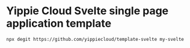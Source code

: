 # Yippie Cloud Svelte single page application template

`npx degit https://github.com/yippiecloud/template-svelte my-svelte`
